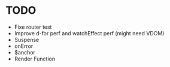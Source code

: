 # TODO

- Fixe router test
- Improve d-for perf and watchEffect perf (might need VDOM)
- Suspense
- onError
- $anchor
- Render Function
